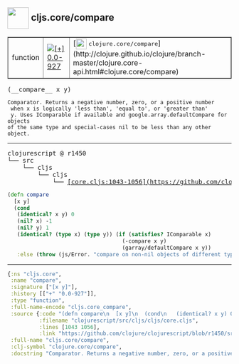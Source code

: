 ## <img width="48px" valign="middle" src="http://i.imgur.com/Hi20huC.png"> cljs.core/compare

 <table border="1">
<tr>
<td>function</td>
<td><a href="https://github.com/cljsinfo/api-refs/tree/0.0-927"><img valign="middle" alt="[+] 0.0-927" src="https://img.shields.io/badge/+-0.0--927-lightgrey.svg"></a> </td>
<td>
[<img height="24px" valign="middle" src="http://i.imgur.com/1GjPKvB.png"> <samp>clojure.core/compare</samp>](http://clojure.github.io/clojure/branch-master/clojure.core-api.html#clojure.core/compare)
</td>
</tr>
</table>

 <samp>
(__compare__ x y)<br>
</samp>

```
Comparator. Returns a negative number, zero, or a positive number
 when x is logically 'less than', 'equal to', or 'greater than'
 y. Uses IComparable if available and google.array.defaultCompare for objects
of the same type and special-cases nil to be less than any other object.
```

---

 <pre>
clojurescript @ r1450
└── src
    └── cljs
        └── cljs
            └── <ins>[core.cljs:1043-1056](https://github.com/clojure/clojurescript/blob/r1450/src/cljs/cljs/core.cljs#L1043-L1056)</ins>
</pre>

```clj
(defn compare
  [x y]
  (cond
   (identical? x y) 0
   (nil? x) -1
   (nil? y) 1
   (identical? (type x) (type y)) (if (satisfies? IComparable x)
                                    (-compare x y)
                                    (garray/defaultCompare x y))
   :else (throw (js/Error. "compare on non-nil objects of different types"))))
```


---

```clj
{:ns "cljs.core",
 :name "compare",
 :signature ["[x y]"],
 :history [["+" "0.0-927"]],
 :type "function",
 :full-name-encode "cljs.core_compare",
 :source {:code "(defn compare\n  [x y]\n  (cond\n   (identical? x y) 0\n   (nil? x) -1\n   (nil? y) 1\n   (identical? (type x) (type y)) (if (satisfies? IComparable x)\n                                    (-compare x y)\n                                    (garray/defaultCompare x y))\n   :else (throw (js/Error. \"compare on non-nil objects of different types\"))))",
          :filename "clojurescript/src/cljs/cljs/core.cljs",
          :lines [1043 1056],
          :link "https://github.com/clojure/clojurescript/blob/r1450/src/cljs/cljs/core.cljs#L1043-L1056"},
 :full-name "cljs.core/compare",
 :clj-symbol "clojure.core/compare",
 :docstring "Comparator. Returns a negative number, zero, or a positive number\n when x is logically 'less than', 'equal to', or 'greater than'\n y. Uses IComparable if available and google.array.defaultCompare for objects\nof the same type and special-cases nil to be less than any other object."}

```
